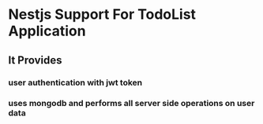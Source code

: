# Nestjs Support For TodoList Application
## It Provides
###  user authentication with jwt token
###  uses mongodb and performs all server side operations on user data

